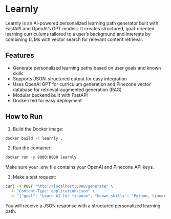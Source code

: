 # Learnly

Learnly is an AI-powered personalized learning path generator built with FastAPI and OpenAI’s GPT models. It creates structured, goal-oriented learning curriculums tailored to a user’s background and interests by combining LLMs with vector search for relevant content retrieval.

## Features

- Generate personalized learning paths based on user goals and known skills
- Supports JSON-structured output for easy integration
- Uses OpenAI GPT for curriculum generation and Pinecone vector database for retrieval-augmented generation (RAG)
- Modular backend built with FastAPI
- Dockerized for easy deployment

## How to Run

1. Build the Docker image:

```bash
docker build -t learnly .
```

2. Run the container:

```bash
docker run -p 8000:8000 learnly
```

Make sure your .env file contains your OpenAI and Pinecone API keys.

3. Make a test request:

```bash
curl -X POST "http://localhost:8000/generate" \
  -H "Content-Type: application/json" \
  -d '{"goal": "Learn AI for finance", "known_skills": "Python, linear algebra"}'
```

You will receive a JSON response with a structured personalized learning path.
